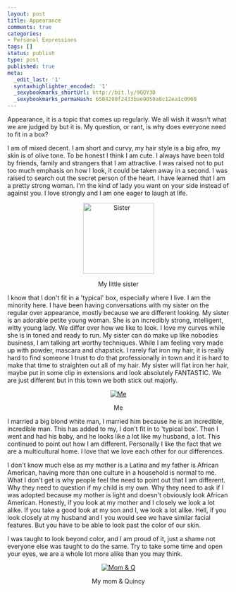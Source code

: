 ```yaml
---
layout: post
title: Appearance
comments: true
categories:
- Personal Expressions
tags: []
status: publish
type: post
published: true
meta:
  _edit_last: '1'
  syntaxhighlighter_encoded: '1'
  _sexybookmarks_shortUrl: http://bit.ly/9QQY3D
  _sexybookmarks_permaHash: 6584208f2433bae9050a8c12ea1c0960
---
```

Appearance, it is a topic that comes up regularly.  We all wish it wasn't what we are judged by but it is.  My question, or rant, is why does everyone need to fit in a box?

I am of mixed decent.  I am short and curvy, my hair style is a big afro, my skin is of olive tone.  To be honest I think I am cute.  I always have been told by friends, family and strangers that I am attractive.  I was raised not to put too much emphasis on how I look, it could be taken away in a second.  I was raised to search out the secret person of the heart.  I have learned that I am a pretty strong woman.  I'm the kind of lady you want on your side instead of against you.  I love strongly and I am one eager to laugh at life.  

<div align="center" class="alignleft">
<a href="http://www.flickr.com/photos/rgeyer/3428971283/"><img src="http://farm4.static.flickr.com/3413/3428971283_d5b16c24fb_m.jpg" alt="Sister" height="161px" /></a>
<p>My little sister</p>
</div>

I know that I don't fit in a 'typical' box, especially where I live.  I am the minority here.  I have been having conversations with my sister on the regular over appearance, mostly because we are different looking.  My sister is an adorable petite young woman.  She is an incredibly strong, intelligent, witty young lady.  We differ over how we like to look.  I love my curves while she is in toned and ready to run.  My sister can do make up like nobodies business, I am talking art worthy techniques.  While I am feeling very made up with powder, mascara and chapstick.   I rarely flat iron my hair, it is really hard to find someone I trust to do that professionally in town and it is hard to make that time to straighten out all of my hair.  My sister will flat iron her hair, maybe put in some clip in extensions and look absolutely FANTASTIC.  We are just different but in this town we both stick out majorly.

<div align="center" class="alignright">
<a href="http://www.flickr.com/photos/rgeyer/3428970679"><img src="http://farm4.static.flickr.com/3544/3428970679_41e7c86f32_m.jpg" alt="Me" /></a>
<p>Me</p>
</div>

I married a big blond white man, I married him because he is an incredible, incredible man.  This has added to my, I don't fit in to 'typical box'.  Then I went and had his baby, and he looks like a lot like my husband, a lot.  This continued to point out how I am different.  Personally I like the fact that we are a multicultural home.  I love that we love each other for our differences.  

I don't know much else as my mother is a Latina and my father is African American, having more than one culture in a household is normal to me.  What I don't get is why people feel the need to point out that I am different.  Why they need to question if my child is my own.  Why they need to ask if I was adopted because my mother is light and doesn't obviously look African American.  Honestly, if you look at my mother and I closely we look a lot alike.  If you take a good look at my son and I, we look a lot alike.  Hell, if you look closely at my husband and I you would see we have similar facial features.  But you have to be able to look past the color of our skin.

I was taught to look beyond color, and I am proud of it, just a shame not everyone else was taught to do the same.  Try to take some time and open your eyes, we are a whole lot more alike than you may think.

<div style="float: center;" align="center">
<a href="http://www.flickr.com/photos/rgeyer/3894466819/"><img src="http://farm3.static.flickr.com/2606/3894466819_1f67dd41fc_m.jpg" alt="Mom & Q" /></a>
<p>My mom & Quincy</p>
</div>
